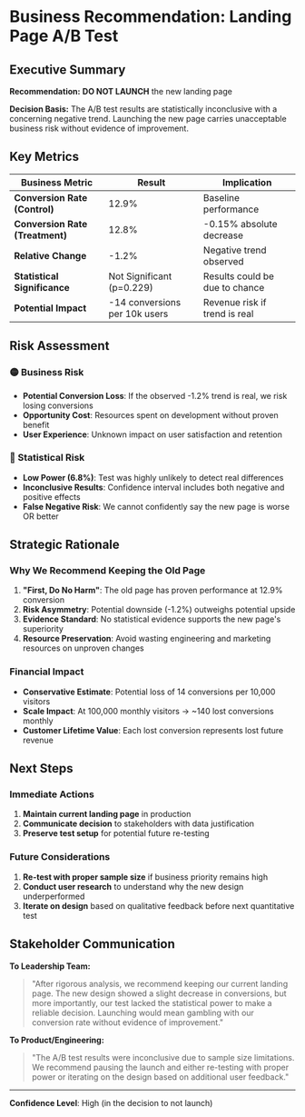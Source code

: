 # Business Recommendation: Landing Page A/B Test

## Executive Summary

**Recommendation:**  **DO NOT LAUNCH** the new landing page

**Decision Basis:** The A/B test results are statistically inconclusive with a concerning negative trend. Launching the new page carries unacceptable business risk without evidence of improvement.

## Key Metrics

| Business Metric | Result | Implication |
|----------------|---------|-------------|
| **Conversion Rate (Control)** | 12.9% | Baseline performance |
| **Conversion Rate (Treatment)** | 12.8% | -0.15% absolute decrease |
| **Relative Change** | -1.2% | Negative trend observed |
| **Statistical Significance** | Not Significant (p=0.229) | Results could be due to chance |
| **Potential Impact** | -14 conversions per 10k users | Revenue risk if trend is real |

## Risk Assessment

### 🟡 Business Risk
- **Potential Conversion Loss**: If the observed -1.2% trend is real, we risk losing conversions
- **Opportunity Cost**: Resources spent on development without proven benefit
- **User Experience**: Unknown impact on user satisfaction and retention

### 🔴 Statistical Risk
- **Low Power (6.8%)**: Test was highly unlikely to detect real differences
- **Inconclusive Results**: Confidence interval includes both negative and positive effects
- **False Negative Risk**: We cannot confidently say the new page is worse OR better

## Strategic Rationale

### Why We Recommend Keeping the Old Page
1. **"First, Do No Harm"**: The old page has proven performance at 12.9% conversion
2. **Risk Asymmetry**: Potential downside (-1.2%) outweighs potential upside
3. **Evidence Standard**: No statistical evidence supports the new page's superiority
4. **Resource Preservation**: Avoid wasting engineering and marketing resources on unproven changes

### Financial Impact
- **Conservative Estimate**: Potential loss of 14 conversions per 10,000 visitors
- **Scale Impact**: At 100,000 monthly visitors → ~140 lost conversions monthly
- **Customer Lifetime Value**: Each lost conversion represents lost future revenue

## Next Steps

### Immediate Actions
1. **Maintain current landing page** in production
2. **Communicate decision** to stakeholders with data justification
3. **Preserve test setup** for potential future re-testing

### Future Considerations
1. **Re-test with proper sample size** if business priority remains high
2. **Conduct user research** to understand why the new design underperformed
3. **Iterate on design** based on qualitative feedback before next quantitative test

## Stakeholder Communication

**To Leadership Team:**
> "After rigorous analysis, we recommend keeping our current landing page. The new design showed a slight decrease in conversions, but more importantly, our test lacked the statistical power to make a reliable decision. Launching would mean gambling with our conversion rate without evidence of improvement."

**To Product/Engineering:**
> "The A/B test results were inconclusive due to sample size limitations. We recommend pausing the launch and either re-testing with proper power or iterating on the design based on additional user feedback."

---

**Confidence Level**: High (in the decision to not launch)
